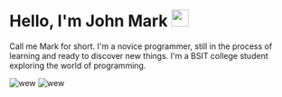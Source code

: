 # Hello, I'm John Mark <img src="https://raw.githubusercontent.com/TheDudeThatCode/TheDudeThatCode/master/Assets/Hi.gif" width="30px">

Call me Mark for short. I'm a novice programmer, still in the process of learning and ready to discover new things. I'm a BSIT college student exploring the world of programming.

![wew](https://github-readme-stats.vercel.app/api?username=Kaelx&show_icons=true&theme=transparent&rank_icon=github&hide_border=true&line_height=35&custom_title=Kael's%20Github%20Stats)
![wew](https://github-readme-stats.vercel.app/api/top-langs/?username=Kaelx&theme=transparent&hide_border=true&hide_title=true&count_weight=0.4&size_weight=0.4)
